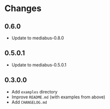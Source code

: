 # Changes

## 0.6.0

* Update to mediabus-0.8.0

## 0.5.0.1

* Update to mediabus-0.5.0.1

## 0.3.0.0

* Add `examples` directory
* Improve `README.md` (with examples from above)
* Add `CHANGELOG.md`
